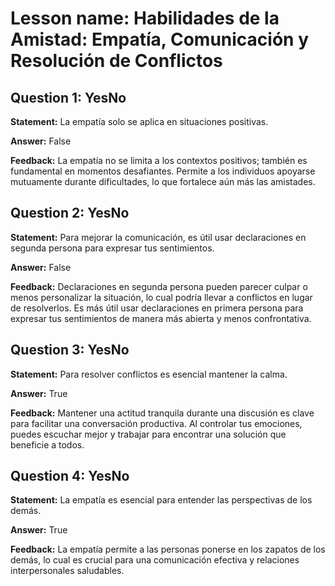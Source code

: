 # Lesson name: Habilidades de la Amistad: Empatía, Comunicación y Resolución de Conflictos

## Question 1: YesNo

**Statement:** La empatía solo se aplica en situaciones positivas.

**Answer:** False

**Feedback:**
La empatía no se limita a los contextos positivos; también es fundamental en momentos desafiantes. Permite a los individuos apoyarse mutuamente durante dificultades, lo que fortalece aún más las amistades.


## Question 2: YesNo

**Statement:** Para mejorar la comunicación, es útil usar declaraciones en segunda persona para expresar tus sentimientos.

**Answer:** False

**Feedback:**
Declaraciones en segunda persona pueden parecer culpar o menos personalizar la situación, lo cual podría llevar a conflictos en lugar de resolverlos. Es más útil usar declaraciones en primera persona para expresar tus sentimientos de manera más abierta y menos confrontativa.


## Question 3: YesNo

**Statement:** Para resolver conflictos es esencial mantener la calma.

**Answer:** True

**Feedback:**
Mantener una actitud tranquila durante una discusión es clave para facilitar una conversación productiva. Al controlar tus emociones, puedes escuchar mejor y trabajar para encontrar una solución que beneficie a todos.


## Question 4: YesNo

**Statement:** La empatía es esencial para entender las perspectivas de los demás.

**Answer:** True

**Feedback:**
La empatía permite a las personas ponerse en los zapatos de los demás, lo cual es crucial para una comunicación efectiva y relaciones interpersonales saludables.

